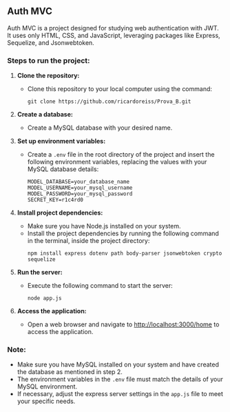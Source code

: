 ## Auth MVC

Auth MVC is a project designed for studying web authentication with JWT. It uses only HTML, CSS, and JavaScript, leveraging packages like Express, Sequelize, and Jsonwebtoken.

### Steps to run the project:

1. **Clone the repository:**
   - Clone this repository to your local computer using the command:
     ```
     git clone https://github.com/ricardoreiss/Prova_B.git
     ```

2. **Create a database:**
   - Create a MySQL database with your desired name.

3. **Set up environment variables:**
   - Create a `.env` file in the root directory of the project and insert the following environment variables, replacing the values with your MySQL database details:
     ```
     MODEL_DATABASE=your_database_name
     MODEL_USERNAME=your_mysql_username
     MODEL_PASSWORD=your_mysql_password
     SECRET_KEY=r1c4rd0
     ```

4. **Install project dependencies:**
   - Make sure you have Node.js installed on your system.
   - Install the project dependencies by running the following command in the terminal, inside the project directory:
     ```
     npm install express dotenv path body-parser jsonwebtoken crypto sequelize
     ```

5. **Run the server:**
   - Execute the following command to start the server:
     ```
     node app.js
     ```

6. **Access the application:**
   - Open a web browser and navigate to [http://localhost:3000/home](http://localhost:3000/home) to access the application.

### Note:
- Make sure you have MySQL installed on your system and have created the database as mentioned in step 2.
- The environment variables in the `.env` file must match the details of your MySQL environment.
- If necessary, adjust the express server settings in the `app.js` file to meet your specific needs.

